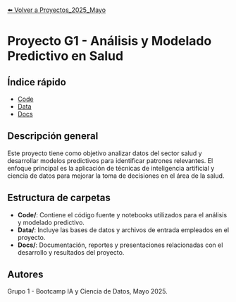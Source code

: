 [⬅️ Volver a Proyectos_2025_Mayo](/Proyectos_2025_Mayo)

# Proyecto G1 - Análisis y Modelado Predictivo en Salud

## Índice rápido
- [Code](/Proyectos_2025_Mayo/G1/Code)
- [Data](/Proyectos_2025_Mayo/G1/Data)
- [Docs](/Proyectos_2025_Mayo/G1/Docs)

## Descripción general
Este proyecto tiene como objetivo analizar datos del sector salud y desarrollar modelos predictivos para identificar patrones relevantes. El enfoque principal es la aplicación de técnicas de inteligencia artificial y ciencia de datos para mejorar la toma de decisiones en el área de la salud.

## Estructura de carpetas
- **Code/**: Contiene el código fuente y notebooks utilizados para el análisis y modelado predictivo.
- **Data/**: Incluye las bases de datos y archivos de entrada empleados en el proyecto.
- **Docs/**: Documentación, reportes y presentaciones relacionadas con el desarrollo y resultados del proyecto.

## Autores
Grupo 1 - Bootcamp IA y Ciencia de Datos, Mayo 2025. 